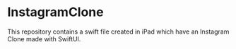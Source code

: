 # InstagramClone
This repository contains a swift file created in iPad which have an Instagram Clone made with SwiftUI.
